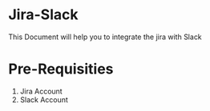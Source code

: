 # Jira-Slack
This Document will help you to integrate the jira with Slack 

# Pre-Requisities
1. Jira Account 
2. Slack Account
